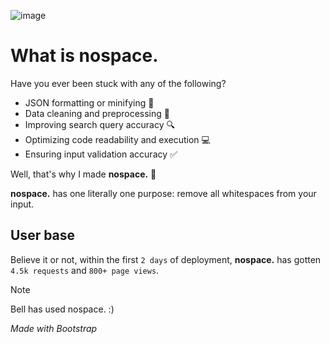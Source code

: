 ![image](https://github.com/carsonSgit/nospace/assets/92652800/97ec200a-cc68-45df-b907-39836e0630d9)

# What is nospace.

Have you ever been stuck with any of the following?
- JSON formatting or minifying 📄
- Data cleaning and preprocessing 🧹
- Improving search query accuracy 🔍
- Optimizing code readability and execution 💻
- Ensuring input validation accuracy ✅

Well, that's why I made **nospace.** 🚀

**nospace.** has one literally one purpose: remove all whitespaces from your input.

## User base 

Believe it or not, within the first `2 days` of deployment, **nospace.** has gotten `4.5k requests` and `800+ page views`.

>[!NOTE]
> Bell has used nospace. :)

*Made with Bootstrap* 
